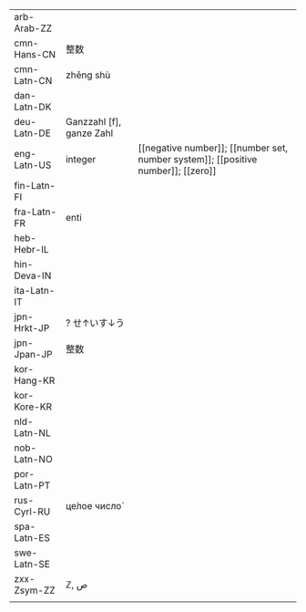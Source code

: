 | | | |
|-|-|-|
| arb-Arab-ZZ |  |  |
| cmn-Hans-CN | 整数 |  |
| cmn-Latn-CN | zhěng shù |  |
| dan-Latn-DK |  |  |
| deu-Latn-DE | Ganzzahl [f], ganze Zahl |  |
| eng-Latn-US | integer | [[negative number]]; [[number set, number system]]; [[positive number]]; [[zero]] |
| fin-Latn-FI |  |  |
| fra-Latn-FR | enti |  |
| heb-Hebr-IL |  |  |
| hin-Deva-IN |  |  |
| ita-Latn-IT |  |  |
| jpn-Hrkt-JP | ? せ↑いす↓う |  |
| jpn-Jpan-JP | 整数 |  |
| kor-Hang-KR |  |  |
| kor-Kore-KR |  |  |
| nld-Latn-NL |  |  |
| nob-Latn-NO |  |  |
| por-Latn-PT |  |  |
| rus-Cyrl-RU | це́лое число́ |  |
| spa-Latn-ES |  |  |
| swe-Latn-SE |  |  |
| zxx-Zsym-ZZ | ℤ, ص |  |
|  |  |  |

